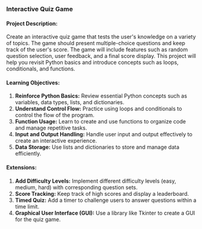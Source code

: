 ### Interactive Quiz Game
#### **Project Description:**
Create an interactive quiz game that tests the user's knowledge on a variety of topics. The game should present multiple-choice questions and keep track of the user's score. The game will include features such as random question selection, user feedback, and a final score display. This project will help you revisit Python basics and introduce concepts such as loops, conditionals, and functions.

#### **Learning Objectives:**
1. **Reinforce Python Basics:** Review essential Python concepts such as variables, data types, lists, and dictionaries.
2. **Understand Control Flow:** Practice using loops and conditionals to control the flow of the program.
3. **Function Usage:** Learn to create and use functions to organize code and manage repetitive tasks.
4. **Input and Output Handling:** Handle user input and output effectively to create an interactive experience.
5. **Data Storage:** Use lists and dictionaries to store and manage data efficiently.

#### **Extensions:**
1. **Add Difficulty Levels:** Implement different difficulty levels (easy, medium, hard) with corresponding question sets.
2. **Score Tracking:** Keep track of high scores and display a leaderboard.
3. **Timed Quiz:** Add a timer to challenge users to answer questions within a time limit.
4. **Graphical User Interface (GUI):** Use a library like Tkinter to create a GUI for the quiz game.